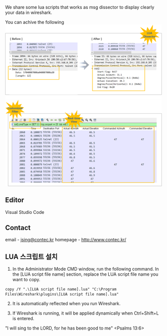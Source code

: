 We share some lua scripts that works as msg dissector to display clearly your data in wireshark. 

You can achive the following
![IMAGE ALT TEXT HERE](./document/image/LuaDissector.png)
![IMAGE ALT TEXT HERE](./document/image/lilstView.png)

## Editor
Visual Studio Code

## Contact
email - jsing@contec.kr 
homepage - http://www.contec.kr/

## LUA 스크립트 설치
1. In the Administrator Mode CMD window, run the following command. In the [LUA script file name] section, replace the LUA script file name you want to copy.

```
copy /Y ".\[LUA script file name].lua" "C:\Program Files\Wireshark\plugins\[LUA script file name].lua"
```

2. It is automatically reflected when you run Wireshark.

3. If Wireshark is running, it will be applied dynamically when Ctrl+Shift+L is entered.

"I will sing to the LORD, for he has been good to me" <Psalms 13:6> 
